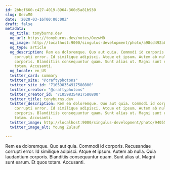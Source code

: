```yaml
---
id: 2bbcf660-c427-4019-8964-360d5a81b930
slug: OezwM0
date: '2020-03-16T00:00:00Z'
draft: false
metadata:
  og_title: tonyburns.dev
  og_url: https://tonyburns.dev/notes/OezwM0
  og_image: http://localhost:9000/singulus-development/photo/a98cd492ab15830e58c1bb750cdb852f.jpeg
  og_type: article
  og_description: Rem ea doloremque. Quo aut quia. Commodi id corporis. Recusandae
    corrupti error. Id similique adipisci. Atque et ipsum. Autem ab nulla. Quia laudantium
    corporis. Blanditiis consequuntur quam. Sunt alias ut. Magni sunt earum. Et quos
    totam. Accusanti.
  og_locale: en_US
  twitter_card: summary
  twitter_site: "@craftyphotons"
  twitter_site_id: '710598354917580800'
  twitter_creator: "@craftyphotons"
  twitter_creator_id: '710598354917580800'
  twitter_title: tonyburns.dev
  twitter_description: Rem ea doloremque. Quo aut quia. Commodi id corporis. Recusandae
    corrupti error. Id similique adipisci. Atque et ipsum. Autem ab nulla. Quia laudantium
    corporis. Blanditiis consequuntur quam. Sunt alias ut. Magni sunt earum. Et quos
    totam. Accusanti.
  twitter_image: http://localhost:9000/singulus-development/photo/9405525f92f5b393ab07f49c89bff587.jpeg
  twitter_image_alt: Young Zulauf

---
```


Rem ea doloremque. Quo aut quia. Commodi id corporis. Recusandae corrupti error. Id similique adipisci. Atque et ipsum. Autem ab nulla. Quia laudantium corporis. Blanditiis consequuntur quam. Sunt alias ut. Magni sunt earum. Et quos totam. Accusanti.
